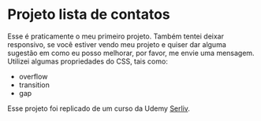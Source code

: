 # Projeto lista de contatos

Esse é praticamente o meu primeiro projeto. 
Também tentei deixar responsivo, se você estiver vendo meu projeto e quiser dar alguma sugestão em como eu posso melhorar, por favor, me envie uma mensagem. 
Utilizei algumas propriedades do CSS, tais como:

- overflow
- transition
- gap

Esse projeto foi replicado de um curso da Udemy [Serliv](https://www.udemy.com/course/curso-web-design-fundamentos-aprenda-html-css-e-javascript/).
